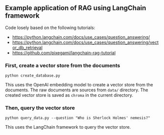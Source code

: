 ## Example application of RAG using LangChain framework

Code losely based on the following tutorials:
- https://python.langchain.com/docs/use_cases/question_answering/
- https://python.langchain.com/docs/use_cases/question_answering/vector_db_retrieval
- https://github.com/pixegami/langchain-rag-tutorial

### First, create a vector store from the documents

`python create_database.py`

This uses the OpenAI embedding model to create a vector store from the documents. The raw documents are sources from `data/` directory.
The created vector store is saved as `chroma` in the current directory.

### Then, query the vector store

`python query_data.py --question "Who is Sherlock Holmes' nemesis?"`

This uses the LangChain framework to query the vector store.
